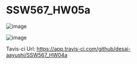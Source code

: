 # SSW567_HW05a

![image](https://user-images.githubusercontent.com/46705941/198113697-e3153387-7ca9-4147-adf1-19872a46cd43.png)

![image](https://user-images.githubusercontent.com/46705941/198113337-73ce6816-d148-4df5-931a-81112daf4f6e.png)

Tavis-ci Url:
https://app.travis-ci.com/github/desai-aayushi/SSW567_HW04a
